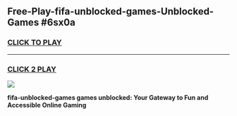 
## Free-Play-fifa-unblocked-games-Unblocked-Games #6sx0a
<h3>
<a href="https://news.freeplayer.one?title=fifa-unblocked-games&ref=8M">CLICK TO PLAY</a></h3>
<hr>

<h3>
<a href="https://news.freeplayer.one?title=fifa-unblocked-games&ref=8M">CLICK 2 PLAY</a>
  
</h3>

<a href="https://news.freeplayer.one?title=fifa-unblocked-games&ref=8M"><img src="https://clearcache.store/games.png"></a>


**fifa-unblocked-games games unblocked: Your Gateway to Fun and Accessible Online Gaming**
